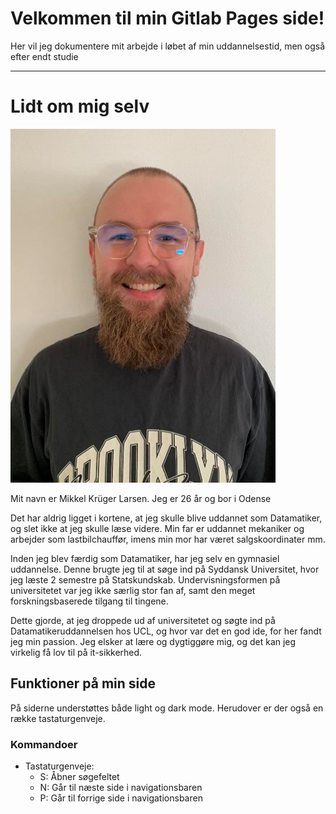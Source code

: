 # Velkommen til min Gitlab Pages side!

Her vil jeg dokumentere mit arbejde i løbet af min uddannelsestid, men også efter endt studie
___
# Lidt om mig selv

![Pfp](Images/Mig.jpg)

Mit navn er Mikkel Krüger Larsen. Jeg er 26 år og bor i Odense

Det har aldrig ligget i kortene, at jeg skulle blive uddannet som Datamatiker, og slet ikke at jeg skulle læse videre.
Min far er uddannet mekaniker og arbejder som lastbilchauffør, imens min mor har været salgskoordinater mm.

Inden jeg blev færdig som Datamatiker, har jeg selv en gymnasiel uddannelse. Denne brugte jeg til at søge ind på Syddansk Universitet, hvor jeg læste 2 semestre på Statskundskab. Undervisningsformen på universitetet
var jeg ikke særlig stor fan af, samt den meget forskningsbaserede tilgang til tingene.

Dette gjorde, at jeg droppede ud af universitetet og søgte ind på Datamatikeruddannelsen hos UCL, og hvor var det en god ide, for her fandt jeg min passion. Jeg elsker at lære og dygtiggøre mig, og det kan jeg virkelig få lov til på it-sikkerhed.


## Funktioner på min side

På siderne understøttes både light og dark mode.
Herudover er der også en række tastaturgenveje.

### Kommandoer
- Tastaturgenveje:
    - S: Åbner søgefeltet
    - N: Går til næste side i navigationsbaren
    - P: Går til forrige side i navigationsbaren

